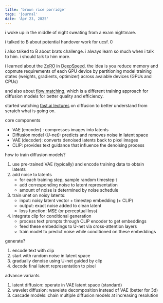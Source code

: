 ```yaml
---
title: 'brown rice porridge'
tags: 'journal'
date: 'Apr 23, 2025'
---
```


i woke up in the middle of night sweating from a exam nightmare.

i talked to B about potential handover work for ucsf. 0

i also talked to B about brats challenge. i always learn so much when i talk to him. i should talk to him more.

i learned about the [ZeRO](https://arxiv.org/pdf/1910.02054v3) in [DeepSpeed](https://huggingface.co/docs/accelerate/en/usage_guides/deepspeed). the idea is you reduce memory and copmute requirements of each GPU device by partitioning model training states (weights, gradients, optimizer) across avaiable devices (GPUs and CPUs)

and also about [flow matching](https://diffusionflow.github.io/), which is a different training approach for diffusion models for better quality and efficiency.

started watching [fast.ai lectures](https://course.fast.ai/Lessons/lesson9.html) on diffusion to better understand from scratch what is going on.

core components

- VAE (encoder) : compresses images into latents
- Diffusion model (U-net): predicts and removes noise in latent space
- VAE (decoder): converts denoised latents back to pixel images
- CLIP: provides text guidance that influence the denoising process

how to train diffusion models?

1. use pre-trained VAE (typically) and encode training data to obtain latents
2. add noise to latents
   - for each training step, sample random timestep t
   - add corresponding noise to latent representation
   - amount of noise is determined by noise schedule
3. train unet on noisy latents:
   - input: noisy latent vector + timestep embedding (+ CLIP)
   - output: exact noise added to clean latent
   - loss function: MSE (or perceptual loss)
4. integrate clip for conditional generation
   - process text prompts through CLIP encoder to get embeddings
   - feed these embeddings to U-net via cross-attention layers
   - train model to predict noise while conditioned on these embeddings

generate?

1. encode text with clip
2. start with random noise in latent space
3. gradually denoise using U-net guided by clip
4. decode final latent representation to pixel

advance variants

1. latent diffusion: operate in VAE latent space (standard)
2. wavelet diffusion: wavelete decomposition instead of VAE (better for 3d)
3. cascade models: chain multiple diffusion models at increasing resolution

